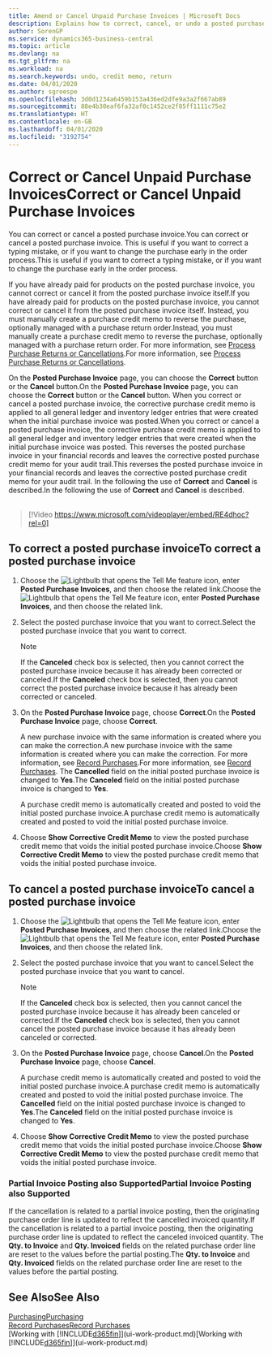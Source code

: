 ```yaml
---
title: Amend or Cancel Unpaid Purchase Invoices | Microsoft Docs
description: Explains how to correct, cancel, or undo a posted purchase invoice and automatically create a purchase credit memo.
author: SorenGP
ms.service: dynamics365-business-central
ms.topic: article
ms.devlang: na
ms.tgt_pltfrm: na
ms.workload: na
ms.search.keywords: undo, credit memo, return
ms.date: 04/01/2020
ms.author: sgroespe
ms.openlocfilehash: 3d0d1234a6459b153a436ed2dfe9a3a2f667ab89
ms.sourcegitcommit: 88e4b30eaf6fa32af0c1452ce2f85ff1111c75e2
ms.translationtype: HT
ms.contentlocale: en-GB
ms.lasthandoff: 04/01/2020
ms.locfileid: "3192754"
---
```

# <a name="correct-or-cancel-unpaid-purchase-invoices"></a><span data-ttu-id="be5a4-103">Correct or Cancel Unpaid Purchase Invoices</span><span class="sxs-lookup"><span data-stu-id="be5a4-103">Correct or Cancel Unpaid Purchase Invoices</span></span>
<span data-ttu-id="be5a4-104">You can correct or cancel a posted purchase invoice.</span><span class="sxs-lookup"><span data-stu-id="be5a4-104">You can correct or cancel a posted purchase invoice.</span></span> <span data-ttu-id="be5a4-105">This is useful if you want to correct a typing mistake, or if you want to change the purchase early in the order process.</span><span class="sxs-lookup"><span data-stu-id="be5a4-105">This is useful if you want to correct a typing mistake, or if you want to change the purchase early in the order process.</span></span>

<span data-ttu-id="be5a4-106">If you have already paid for products on the posted purchase invoice, you cannot correct or cancel it from the posted purchase invoice itself.</span><span class="sxs-lookup"><span data-stu-id="be5a4-106">If you have already paid for products on the posted purchase invoice, you cannot correct or cancel it from the posted purchase invoice itself.</span></span> <span data-ttu-id="be5a4-107">Instead, you must manually create a purchase credit memo to reverse the purchase, optionally managed with a purchase return order.</span><span class="sxs-lookup"><span data-stu-id="be5a4-107">Instead, you must manually create a purchase credit memo to reverse the purchase, optionally managed with a purchase return order.</span></span> <span data-ttu-id="be5a4-108">For more information, see [Process Purchase Returns or Cancellations](purchasing-how-process-purchase-returns-cancellations.md).</span><span class="sxs-lookup"><span data-stu-id="be5a4-108">For more information, see [Process Purchase Returns or Cancellations](purchasing-how-process-purchase-returns-cancellations.md).</span></span>

<span data-ttu-id="be5a4-109">On the **Posted Purchase Invoice** page, you can choose the **Correct** button or the **Cancel** button.</span><span class="sxs-lookup"><span data-stu-id="be5a4-109">On the **Posted Purchase Invoice** page, you can choose the **Correct** button or the **Cancel** button.</span></span> <span data-ttu-id="be5a4-110">When you correct or cancel a posted purchase invoice, the corrective purchase credit memo is applied to all general ledger and inventory ledger entries that were created when the initial purchase invoice was posted.</span><span class="sxs-lookup"><span data-stu-id="be5a4-110">When you correct or cancel a posted purchase invoice, the corrective purchase credit memo is applied to all general ledger and inventory ledger entries that were created when the initial purchase invoice was posted.</span></span> <span data-ttu-id="be5a4-111">This reverses the posted purchase invoice in your financial records and leaves the corrective posted purchase credit memo for your audit trail.</span><span class="sxs-lookup"><span data-stu-id="be5a4-111">This reverses the posted purchase invoice in your financial records and leaves the corrective posted purchase credit memo for your audit trail.</span></span> <span data-ttu-id="be5a4-112">In the following the use of **Correct** and **Cancel** is described.</span><span class="sxs-lookup"><span data-stu-id="be5a4-112">In the following the use of **Correct** and **Cancel** is described.</span></span>
<br><br>
> [!Video https://www.microsoft.com/videoplayer/embed/RE4dhoc?rel=0]

## <a name="to-correct-a-posted-purchase-invoice"></a><span data-ttu-id="be5a4-113">To correct a posted purchase invoice</span><span class="sxs-lookup"><span data-stu-id="be5a4-113">To correct a posted purchase invoice</span></span>
1. <span data-ttu-id="be5a4-114">Choose the ![Lightbulb that opens the Tell Me feature](media/ui-search/search_small.png "Tell me what you want to do") icon, enter **Posted Purchase Invoices**, and then choose the related link.</span><span class="sxs-lookup"><span data-stu-id="be5a4-114">Choose the ![Lightbulb that opens the Tell Me feature](media/ui-search/search_small.png "Tell me what you want to do") icon, enter **Posted Purchase Invoices**, and then choose the related link.</span></span>  
2. <span data-ttu-id="be5a4-115">Select the posted purchase invoice that you want to correct.</span><span class="sxs-lookup"><span data-stu-id="be5a4-115">Select the posted purchase invoice that you want to correct.</span></span>  

    > [!NOTE]  
    >   <span data-ttu-id="be5a4-116">If the **Canceled** check box is selected, then you cannot correct the posted purchase invoice because it has already been corrected or canceled.</span><span class="sxs-lookup"><span data-stu-id="be5a4-116">If the **Canceled** check box is selected, then you cannot correct the posted purchase invoice because it has already been corrected or canceled.</span></span>
3. <span data-ttu-id="be5a4-117">On the **Posted Purchase Invoice** page, choose **Correct**.</span><span class="sxs-lookup"><span data-stu-id="be5a4-117">On the **Posted Purchase Invoice** page, choose **Correct**.</span></span>

    <span data-ttu-id="be5a4-118">A new purchase invoice with the same information is created where you can make the correction.</span><span class="sxs-lookup"><span data-stu-id="be5a4-118">A new purchase invoice with the same information is created where you can make the correction.</span></span> <span data-ttu-id="be5a4-119">For more information, see [Record Purchases](purchasing-how-record-purchases.md).</span><span class="sxs-lookup"><span data-stu-id="be5a4-119">For more information, see [Record Purchases](purchasing-how-record-purchases.md).</span></span> <span data-ttu-id="be5a4-120">The **Cancelled** field on the initial posted purchase invoice is changed to **Yes**.</span><span class="sxs-lookup"><span data-stu-id="be5a4-120">The **Canceled** field on the initial posted purchase invoice is changed to **Yes**.</span></span>

    <span data-ttu-id="be5a4-121">A purchase credit memo is automatically created and posted to void the initial posted purchase invoice.</span><span class="sxs-lookup"><span data-stu-id="be5a4-121">A purchase credit memo is automatically created and posted to void the initial posted purchase invoice.</span></span>
4. <span data-ttu-id="be5a4-122">Choose **Show Corrective Credit Memo** to view the posted purchase credit memo that voids the initial posted purchase invoice.</span><span class="sxs-lookup"><span data-stu-id="be5a4-122">Choose **Show Corrective Credit Memo** to view the posted purchase credit memo that voids the initial posted purchase invoice.</span></span>

## <a name="to-cancel-a-posted-purchase-invoice"></a><span data-ttu-id="be5a4-123">To cancel a posted purchase invoice</span><span class="sxs-lookup"><span data-stu-id="be5a4-123">To cancel a posted purchase invoice</span></span>
1. <span data-ttu-id="be5a4-124">Choose the ![Lightbulb that opens the Tell Me feature](media/ui-search/search_small.png "Tell me what you want to do") icon, enter **Posted Purchase Invoices**, and then choose the related link.</span><span class="sxs-lookup"><span data-stu-id="be5a4-124">Choose the ![Lightbulb that opens the Tell Me feature](media/ui-search/search_small.png "Tell me what you want to do") icon, enter **Posted Purchase Invoices**, and then choose the related link.</span></span>  
2. <span data-ttu-id="be5a4-125">Select the posted purchase invoice that you want to cancel.</span><span class="sxs-lookup"><span data-stu-id="be5a4-125">Select the posted purchase invoice that you want to cancel.</span></span>

    > [!NOTE]  
    >   <span data-ttu-id="be5a4-126">If the **Canceled** check box is selected, then you cannot cancel the posted purchase invoice because it has already been canceled or corrected.</span><span class="sxs-lookup"><span data-stu-id="be5a4-126">If the **Canceled** check box is selected, then you cannot cancel the posted purchase invoice because it has already been canceled or corrected.</span></span>
3. <span data-ttu-id="be5a4-127">On the **Posted Purchase Invoice** page, choose **Cancel**.</span><span class="sxs-lookup"><span data-stu-id="be5a4-127">On the **Posted Purchase Invoice** page, choose **Cancel**.</span></span>

    <span data-ttu-id="be5a4-128">A purchase credit memo is automatically created and posted to void the initial posted purchase invoice.</span><span class="sxs-lookup"><span data-stu-id="be5a4-128">A purchase credit memo is automatically created and posted to void the initial posted purchase invoice.</span></span> <span data-ttu-id="be5a4-129">The **Cancelled** field on the initial posted purchase invoice is changed to **Yes**.</span><span class="sxs-lookup"><span data-stu-id="be5a4-129">The **Canceled** field on the initial posted purchase invoice is changed to **Yes**.</span></span>
4. <span data-ttu-id="be5a4-130">Choose **Show Corrective Credit Memo** to view the posted purchase credit memo that voids the initial posted purchase invoice.</span><span class="sxs-lookup"><span data-stu-id="be5a4-130">Choose **Show Corrective Credit Memo** to view the posted purchase credit memo that voids the initial posted purchase invoice.</span></span>

### <a name="partial-invoice-posting-also-supported"></a><span data-ttu-id="be5a4-131">Partial Invoice Posting also Supported</span><span class="sxs-lookup"><span data-stu-id="be5a4-131">Partial Invoice Posting also Supported</span></span>
<span data-ttu-id="be5a4-132">If the cancellation is related to a partial invoice posting, then the originating purchase order line is updated to reflect the cancelled invoiced quantity.</span><span class="sxs-lookup"><span data-stu-id="be5a4-132">If the cancellation is related to a partial invoice posting, then the originating purchase order line is updated to reflect the canceled invoiced quantity.</span></span> <span data-ttu-id="be5a4-133">The **Qty. to Invoice** and **Qty. Invoiced** fields on the related purchase order line are reset to the values before the partial posting.</span><span class="sxs-lookup"><span data-stu-id="be5a4-133">The **Qty. to Invoice** and **Qty. Invoiced** fields on the related purchase order line are reset to the values before the partial posting.</span></span>

## <a name="see-also"></a><span data-ttu-id="be5a4-134">See Also</span><span class="sxs-lookup"><span data-stu-id="be5a4-134">See Also</span></span>
[<span data-ttu-id="be5a4-135">Purchasing</span><span class="sxs-lookup"><span data-stu-id="be5a4-135">Purchasing</span></span>](purchasing-manage-purchasing.md)  
[<span data-ttu-id="be5a4-136">Record Purchases</span><span class="sxs-lookup"><span data-stu-id="be5a4-136">Record Purchases</span></span>](purchasing-how-record-purchases.md)  
<span data-ttu-id="be5a4-137">[Working with [!INCLUDE[d365fin](includes/d365fin_md.md)]](ui-work-product.md)</span><span class="sxs-lookup"><span data-stu-id="be5a4-137">[Working with [!INCLUDE[d365fin](includes/d365fin_md.md)]](ui-work-product.md)</span></span>
